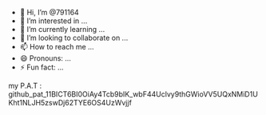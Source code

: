 - 👋 Hi, I’m @791164
- 👀 I’m interested in ...
- 🌱 I’m currently learning ...
- 💞️ I’m looking to collaborate on ...
- 📫 How to reach me ...
- 😄 Pronouns: ...
- ⚡ Fun fact: ...

<!---
791164/791164 is a ✨ special ✨ repository because its `README.md` (this file) appears on your GitHub profile.
You can click the Preview link to take a look at your changes.
--->


my P.A.T : 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
